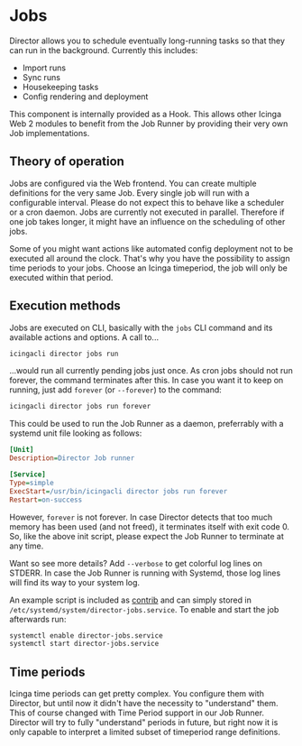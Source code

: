 <a id="Jobs"></a>Jobs
=====================

Director allows you to schedule eventually long-running tasks so that they
can run in the background. Currently this includes:

* Import runs
* Sync runs
* Housekeeping tasks
* Config rendering and deployment

This component is internally provided as a Hook. This allows other Icinga
Web 2 modules to benefit from the Job Runner by providing their very own Job
implementations.

Theory of operation
-------------------

Jobs are configured via the Web frontend. You can create multiple definitions
for the very same Job. Every single job will run with a configurable interval.
Please do not expect this to behave like a scheduler or a cron daemon. Jobs
are currently not executed in parallel. Therefore if one job takes longer, it
might have an influence on the scheduling of other jobs.

Some of you might want actions like automated config deployment not to be
executed all around the clock. That's why you have the possibility to assign
time periods to your jobs. Choose an Icinga timeperiod, the job will only be
executed within that period.

Execution methods
-----------------

Jobs are executed on CLI, basically with the `jobs` CLI command and its
available actions and options. A call to...

```sh
icingacli director jobs run
```

...would run all currently pending jobs just once. As cron jobs should not run
forever, the command terminates after this. In case you want it to keep on
running, just add `forever` (or `--forever`) to the command:

```sh
icingacli director jobs run forever
```

This could be used to run the Job Runner as a daemon, preferrably with a
systemd unit file looking as follows:

```ini
[Unit]
Description=Director Job runner

[Service]
Type=simple
ExecStart=/usr/bin/icingacli director jobs run forever
Restart=on-success
```

However, `forever` is not forever. In case Director detects that too much
memory has been used (and not freed), it terminates itself with exit code 0.
So, like the above init script, please expect the Job Runner to terminate at
any time.

Want so see more details? Add `--verbose` to get colorful log lines on STDERR.
In case the Job Runner is running with Systemd, those log lines will find its
way to your system log.

An example script is included as [contrib](../contrib/systemd/director-jobs.service)
and can simply stored in `/etc/systemd/system/director-jobs.service`. To enable
and start the job afterwards run:

```sh
systemctl enable director-jobs.service
systemctl start director-jobs.service
```

Time periods
------------

Icinga time periods can get pretty complex. You configure them with Director,
but until now it didn't have the necessity to "understand" them. This of course
changed with Time Period support in our Job Runner. Director will try to fully
"understand" periods in future, but right now it is only capable to interpret
a limited subset of timeperiod range definitions.
